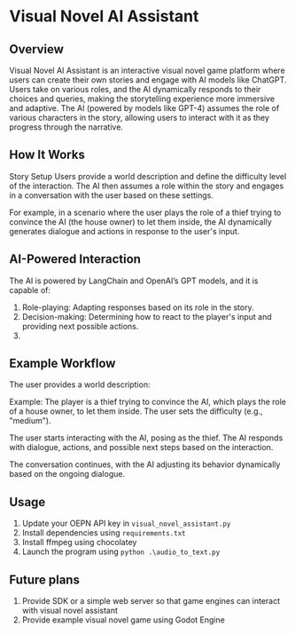 # Visual Novel AI Assistant
## Overview
Visual Novel AI Assistant is an interactive visual novel game platform where users can create their own stories and engage with AI models like ChatGPT. Users take on various roles, and the AI dynamically responds to their choices and queries, making the storytelling experience more immersive and adaptive. The AI (powered by models like GPT-4) assumes the role of various characters in the story, allowing users to interact with it as they progress through the narrative.

## How It Works
Story Setup
Users provide a world description and define the difficulty level of the interaction. The AI then assumes a role within the story and engages in a conversation with the user based on these settings.

For example, in a scenario where the user plays the role of a thief trying to convince the AI (the house owner) to let them inside, the AI dynamically generates dialogue and actions in response to the user's input.

## AI-Powered Interaction
The AI is powered by LangChain and OpenAI’s GPT models, and it is capable of:

1. Role-playing: Adapting responses based on its role in the story.
2. Decision-making: Determining how to react to the player's input and providing next possible actions.
3. 
## Example Workflow
The user provides a world description:

Example: The player is a thief trying to convince the AI, which plays the role of a house owner, to let them inside.
The user sets the difficulty (e.g., "medium").

The user starts interacting with the AI, posing as the thief. The AI responds with dialogue, actions, and possible next steps based on the interaction.

The conversation continues, with the AI adjusting its behavior dynamically based on the ongoing dialogue.

## Usage

1. Update your OEPN API key in `visual_novel_assistant.py`
2. Install dependencies using `requirements.txt`
3. Install ffmpeg using chocolatey
4. Launch the program using `python .\audio_to_text.py`

## Future plans

1. Provide SDK or a simple web server so that game engines can  interact with visual novel assistant
2. Provide example visual novel game using Godot Engine
